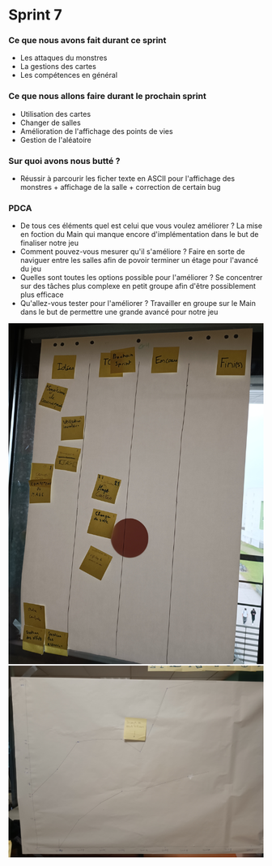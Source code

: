 # Sprint 7

### Ce que nous avons fait durant ce sprint

* Les attaques du monstres
* La gestions des cartes
* Les compétences en général

### Ce que nous allons faire durant le prochain sprint

* Utilisation des cartes
* Changer de salles
* Amélioration de l'affichage des points de vies
* Gestion de l'aléatoire


### Sur quoi avons nous butté ?
* Réussir à parcourir les ficher texte en ASCII pour l'affichage des monstres + affichage de la salle + correction de certain bug

### PDCA
* De tous ces éléments quel est celui que vous voulez améliorer ? La mise en foction du Main qui manque encore d'implémentation dans le but de finaliser notre jeu
* Comment pouvez-vous mesurer qu'il s'améliore ? Faire en sorte de naviguer entre les salles afin de povoir terminer un étage pour l'avancé du jeu
* Quelles sont toutes les options possible pour l'améliorer ? Se concentrer sur des tâches plus complexe en petit groupe afin d'être possiblement plus efficace
* Qu'allez-vous tester pour l'améliorer ? Travailler en groupe sur le Main dans le but de permettre une grande avancé pour notre jeu

![radiateur_d'information](../ressource/Radiateur_d'information_7.jpg)
![burn-up_chart](../ressource/sprint7.jpg)